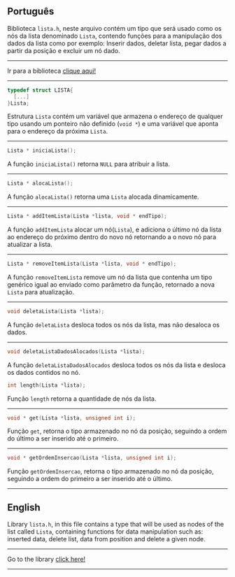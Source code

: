 ## Português

Biblioteca ``lista.h``, neste arquivo contém um tipo que será usado como os nós da lista denominado ``Lista``, contendo funções para a manipulação dos dados da lista como por exemplo: Inserir dados, deletar lista, pegar dados a partir da posição e excluir um nó dado.

---

Ir para a biblioteca [clique aqui!](../lista/lista.h)

---

```C
typedef struct LISTA{
  [...]
}Lista;
```

Estrutura ``Lista`` contém um variável que armazena o endereço de qualquer tipo usando um ponteiro não definido (``void *``) e uma variável que aponta para o endereço da próxima ``Lista``. 

---

```C
Lista * iniciaLista();
```

A função ``iniciaLista()`` retorna ``NULL`` para atribuir a lista.

---

```C
Lista * alocaLista();
```

A função ``alocaLista()`` retorna uma ``Lista`` alocada dinamicamente.

---

```C
Lista * addItemLista(Lista *lista, void * endTipo);
```

A função ``addItemLista`` alocar um nó(``Lista``), e adiciona o último nó da lista ao endereço do próximo dentro do novo nó retornando a o novo nó para atualizar a lista.

---

```C
Lista * removeItemLista(Lista *lista, void * endTipo);
```

A função ``removeItemLista`` remove um nó da lista que contenha um tipo genérico igual ao enviado como parâmetro da função, retornado a nova ``Lista`` para atualização.

---

```C
void deletaLista(Lista *lista);
```

A função ``deletaLista`` desloca todos os nós da lista, mas não desaloca os dados.

---

```C
void deletaListaDadosAlocados(Lista *lista);
```

A função ``deletaListaDadosAlocados`` desloca todos os nós da lista e desloca os dados contidos no nó.

```C
int length(Lista *lista);
```

Função ``length`` retorna a quantidade de nós da lista.

---

```C
void * get(Lista *lista, unsigned int i);
```
Função ``get``, retorna o tipo armazenado no nó da posição, seguindo a ordem do último a ser inserido até o primeiro.

---

```C
void * getOrdemInsercao(Lista *lista, unsigned int i);
```

Função ``getOrdemInsercao``, retorna o tipo armazenado no nó da posição, seguindo a ordem do primeiro a ser inserido até o último.

---

## English

Library ``lista.h``, in this file contains a type that will be used as nodes of the list called ``Lista``, containing functions for data manipulation such as: inserted data, delete list, data from position and delete a given node.

---

Go to the library [click here!](../lista/lista.h)

---